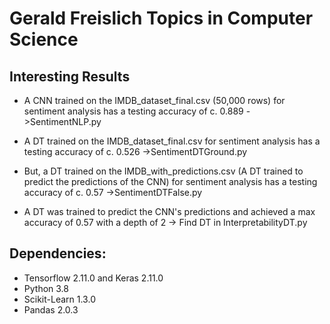 # Gerald Freislich Topics in Computer Science

## Interesting Results
- A CNN trained on the IMDB_dataset_final.csv (50,000 rows) for sentiment analysis has a testing accuracy of c. 0.889
->SentimentNLP.py
- A DT trained on the IMDB_dataset_final.csv for sentiment analysis has a testing accuracy of c. 0.526
->SentimentDTGround.py
- But, a DT trained on the IMDB_with_predictions.csv (A DT trained to predict the predictions of the CNN) for sentiment analysis has a testing accuracy of c. 0.57
->SentimentDTFalse.py

- A DT was trained to predict the CNN's predictions and achieved a max accuracy of 0.57 with a depth of 2
-> Find DT in InterpretabilityDT.py

## Dependencies:
* Tensorflow 2.11.0 and Keras 2.11.0
* Python 3.8
* Scikit-Learn 1.3.0
* Pandas 2.0.3
